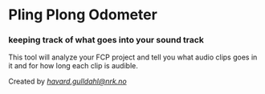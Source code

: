 # Pling Plong Odometer #

### keeping track of what goes into your sound track ###

This tool will analyze your FCP project and tell you what
audio clips goes in it and for how long each clip is audible.

Created by *havard.gulldahl@nrk.no*
